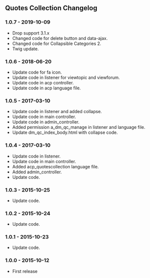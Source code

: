 ## Quotes Collection Changelog

### 1.0.7 - 2019-10-09

- Drop support 3.1.x
- Changed code for delete button and data-ajax.
- Changed code for Collapsible Categories 2.
- Twig update.


### 1.0.6 - 2018-06-20

- Update code for fa icon.
- Update code in listener for viewtopic and viewforum.
- Update code in acp controller.
- Update code in acp language file.

### 1.0.5 - 2017-03-10

- Update code in listener and added collapse.
- Update code in main controller.
- Update code in admin_controller.
- Added permission a_dm_qc_manage in listener and language file.
- Update dm_qc_index_body.html with collapse code.

### 1.0.4 - 2017-03-10

- Update code in listener.
- Update code in main controller.
- Added acp_quotescollection language file.
- Added admin_controller.
- Update code.

### 1.0.3 - 2015-10-25

- Update code.

### 1.0.2 - 2015-10-24

- Update code.

### 1.0.1 - 2015-10-23

- Update code.

### 1.0.0 - 2015-10-12

- First release
